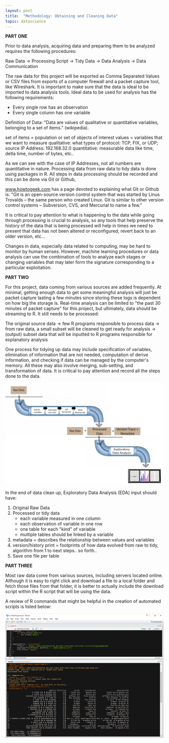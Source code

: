 ```yaml
---
layout: post
title:  "Methodology: Obtaining and Cleaning Data"
topic: datascience
---
```


**PART ONE**

Prior to data analysis, acquiring data and preparing them to be analyzed requires the following procedures:

Raw Data -> Processing Script -> Tidy Data -> Data Analysis -> Data Communication

The raw data for this project will be exported as Comma Separated Values or CSV files from exports of a computer firewall and a packet capture tool, like Wireshark. It is important to make sure that the data is ideal to be imported to data analysis tools. Ideal data to be used for analysis has the following requirements:

* Every single row has an observation
* Every single column has one variable

Definition of Data: "Data are values of qualitative or quantitative variables, belonging to a set of items." (wikipedia).

set of items = population or set of objects of interest
values = variables that we want to measure
qualitative:  what types of protocol: TCP, FIX, or UDP; source IP Address: 192.168.32.0
quantitative:  measurable data like time, detla time, number of bytes, etc..

As we can see with the case of IP Addresses, not all numbers are quantitative in nature. Processing data from raw data to tidy data is done using packages in R. All steps in data processing should be recorded and this can be done via Git or Github,

www.howtogeek.com has a page devoted to explaining what Git or Github is: "Git is an open-source version control system that was started by Linus Trovalds – the same person who created Linux. Git is similar to other version control systems – Subversion, CVS, and Mercurial to name a few."

It is critical to pay attention to what is happening to the data while going through processing is crucial to analysis, so any tools that help preserve the history of the data that is being processed will help in times we need to present that data has not been altered or reconfigured, revert back to an older version, etc...

Changes in data, especially data related to computing, may be hard to monitor by human senses. However, machine learning procedures or data analysis can use the combination of tools to analyze each stages or changing variables that may later form the signature corresponding to a particular exploitation.

**PART TWO**

For this project, data coming from various sources are added frequently. At minimal, getting enough data to get some meaningful analysis will just be packet capture lasting a few minutes since storing these logs is dependent on how big the storage is. Real-time analysis can be limited to "the past 30 minutes of packet capture" for this project, but ultimately, data should be streaming to R. It still needs to be processed:

The original source data -> few R programs responsible to process data -> from raw data, a small subset will be cleaned to get ready for analysis -> (output) subset data that will be inputted to R programs responsible for explanatory analysis

One process for tidying up data may include specification of variables, elimination of information that are not needed, computation of derive information, and checking if data can be managed by the computer's memory. All these may also involve merging, sub-setting, and transformation of data. It is critical to pay attention and record all the steps done to the data.

![data pipeline](/assets/images/datascience/dataprocessingdiagram.jpg)

In the end of data clean up, Exploratory Data Analysis (EDA) input should have:
1. Original Raw Data
2. Processed or tidy data
	* each variable measured in one column
	* each observation of variable in one row
	* one table for each "kind" of variable
	* multiple tables should be linked by a variable
3. metadata = describes the relationship between values and variables
4. version/history print = footprints of how data evolved from raw to tidy, algorithm from 1 to next steps.. so forth..
5. Save one file per table

**PART THREE**

Most raw data come from various sources, including servers located online. Although it is easy to right click and download a file to a local folder and fetch those files from that folder, it is better to actually include the download script within the R script that will be using the data.

A review of R commands that might be helpful in the creation of automated scripts is listed below:

![R commands](/assets/images/datascience/downloadingcsv1.PNG)